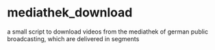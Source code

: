 # mediathek_download
a small script to download videos from the mediathek of german public broadcasting, which are delivered in segments
